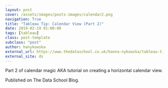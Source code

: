 ```yaml
---
layout: post
cover: /assets/images/posts-images/calendar2.png
navigation: True
title: "Tableau Tip: Calendar View (Part 2)"
date: 2019-02-19 01:00:00
tags: [tableau]
class: post-template
subclass: "post"
author: hanykowska
external_url: https://www.thedataschool.co.uk/hanna-nykowska/tableau-tip-calendar-view-part-2/
external_site: ds
---
```


Part 2 of calendar magic AKA tutorial on creating a horizontal calendar view.

Published on The Data School Blog.

